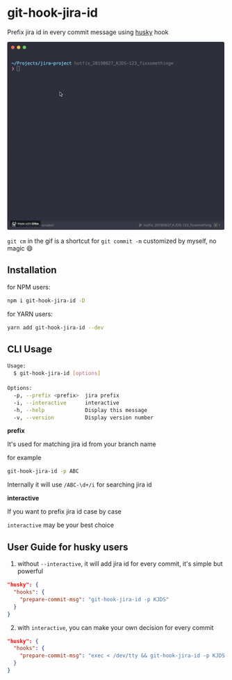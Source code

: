 # git-hook-jira-id

Prefix jira id in every commit message using [husky](https://github.com/typicode/husky) hook

<img width="500px" src="media/terminal.gif" alt="terminal.gif">

`git cm` in the gif is a shortcut for `git commit -m` customized by myself, no magic 😄

## Installation

for NPM users:

```bash
npm i git-hook-jira-id -D
```

for YARN users:

```bash
yarn add git-hook-jira-id --dev
```

## CLI Usage

```bash
Usage:
  $ git-hook-jira-id [options]

Options:
  -p, --prefix <prefix>  jira prefix
  -i, --interactive      interactive
  -h, --help             Display this message
  -v, --version          Display version number
```

**prefix**

It's used for matching jira id from your branch name

for example

```bash
git-hook-jira-id -p ABC
```

Internally it will use `/ABC-\d+/i` for searching jira id

**interactive**

If you want to prefix jira id case by case

`interactive` may be your best choice


## User Guide for husky users

1. without `--interactive`, it will add jira id for every commit, it's simple but powerful

```json
"husky": {
  "hooks": {
    "prepare-commit-msg": "git-hook-jira-id -p KJDS"
  }
}
```

2. with `interactive`, you can make your own decision for every commit

```json
"husky": {
  "hooks": {
    "prepare-commit-msg": "exec < /dev/tty && git-hook-jira-id -p KJDS -i || true"
  }
}
```
